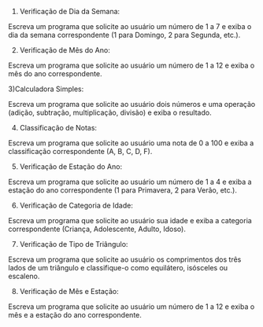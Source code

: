1) Verificação de Dia da Semana:

Escreva um programa que solicite ao usuário um número de 1 a 7 e exiba o dia da semana correspondente (1 para Domingo, 2 para Segunda, etc.).

2) Verificação de Mês do Ano:

Escreva um programa que solicite ao usuário um número de 1 a 12 e exiba o mês do ano correspondente.

3)Calculadora Simples:

Escreva um programa que solicite ao usuário dois números e uma operação (adição, subtração, multiplicação, divisão) e exiba o resultado.

4) Classificação de Notas:

Escreva um programa que solicite ao usuário uma nota de 0 a 100 e exiba a classificação correspondente (A, B, C, D, F).

5) Verificação de Estação do Ano:

Escreva um programa que solicite ao usuário um número de 1 a 4 e exiba a estação do ano correspondente (1 para Primavera, 2 para Verão, etc.).

6) Verificação de Categoria de Idade:

Escreva um programa que solicite ao usuário sua idade e exiba a categoria correspondente (Criança, Adolescente, Adulto, Idoso).

7) Verificação de Tipo de Triângulo:

Escreva um programa que solicite ao usuário os comprimentos dos três lados de um triângulo e classifique-o como equilátero, isósceles ou escaleno.

8) Verificação de Mês e Estação:

Escreva um programa que solicite ao usuário um número de 1 a 12 e exiba o mês e a estação do ano correspondente.
 
